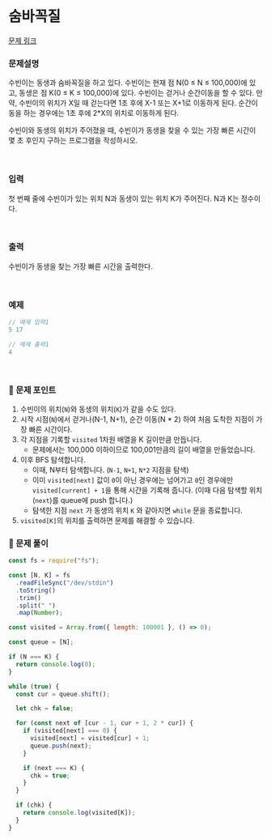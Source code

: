# **숨바꼭질**

[문제 링크](https://www.acmicpc.net/problem/1697)

### 문제설명

수빈이는 동생과 숨바꼭질을 하고 있다. 수빈이는 현재 점 N(0 ≤ N ≤ 100,000)에 있고, 동생은 점 K(0 ≤ K ≤ 100,000)에 있다. 수빈이는 걷거나 순간이동을 할 수 있다. 만약, 수빈이의 위치가 X일 때 걷는다면 1초 후에 X-1 또는 X+1로 이동하게 된다. 순간이동을 하는 경우에는 1초 후에 2\*X의 위치로 이동하게 된다.

수빈이와 동생의 위치가 주어졌을 때, 수빈이가 동생을 찾을 수 있는 가장 빠른 시간이 몇 초 후인지 구하는 프로그램을 작성하시오.

<br/>

### 입력

첫 번째 줄에 수빈이가 있는 위치 N과 동생이 있는 위치 K가 주어진다. N과 K는 정수이다.

<br/>

### 출력

수빈이가 동생을 찾는 가장 빠른 시간을 출력한다.

<br/>

### 예제

```jsx
// 예제 입력1
5 17

// 예제 출력1
4
```

<br/>

### 📕 문제 포인트

1. 수빈이의 위치(`N`)와 동생의 위치(`K`)가 같을 수도 있다.
2. 시작 시점(`N`)에서 걷거나(N-1, N+1), 순간 이동(N \* 2) 하여 처음 도착한 지점이 가장 빠른 시간이다.
3. 각 지점을 기록할 `visited` 1차원 배열을 K 길이만큼 만듭니다.
   - 문제에서는 100,000 이하이므로 100,001만큼의 길이 배열을 만들었습니다.
4. 이후 BFS 탐색합니다.
   - 이때, N부터 탐색합니다. (`N-1`, `N+1`, `N*2` 지점을 탐색)
   - 이미 `visited[next]` 값이 `0`이 아닌 경우에는 넘어가고 `0`인 경우에만 `visited[current] + 1`을 통해 시간을 기록해 줍니다. (이때 다음 탐색할 위치(`next`)를 queue에 push 합니다.)
   - 탐색한 지점 `next` 가 동생의 위치 `K` 와 같아지면 `while` 문을 종료합니다.
5. `visited[K]`의 위치를 출력하면 문제를 해결할 수 있습니다.

### 📝 문제 풀이

```js
const fs = require("fs");

const [N, K] = fs
  .readFileSync("/dev/stdin")
  .toString()
  .trim()
  .split(" ")
  .map(Number);

const visited = Array.from({ length: 100001 }, () => 0);

const queue = [N];

if (N === K) {
  return console.log(0);
}

while (true) {
  const cur = queue.shift();

  let chk = false;

  for (const next of [cur - 1, cur + 1, 2 * cur]) {
    if (visited[next] === 0) {
      visited[next] = visited[cur] + 1;
      queue.push(next);
    }

    if (next === K) {
      chk = true;
    }
  }

  if (chk) {
    return console.log(visited[K]);
  }
}
```
